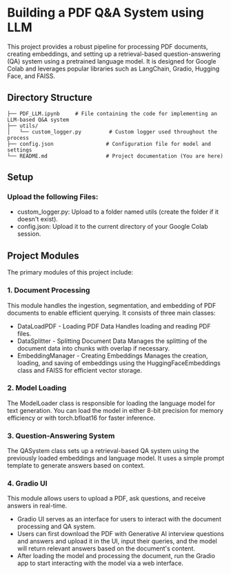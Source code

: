 # Building a PDF Q&A System using LLM
This project provides a robust pipeline for processing PDF documents, creating embeddings, and setting up a retrieval-based question-answering (QA) system using a pretrained language model. It is designed for Google Colab and leverages popular libraries such as LangChain, Gradio, Hugging Face, and FAISS.

## Directory Structure
```
├── PDF_LLM.ipynb     # File containing the code for implementing an LLM-based Q&A system
├── utils/
│   └── custom_logger.py         # Custom logger used throughout the process
├── config.json                 # Configuration file for model and settings
└── README.md                   # Project documentation (You are here)
```
## Setup
### Upload the following Files:
- custom_logger.py: Upload to a folder named utils (create the folder if it doesn't exist).
- config.json: Upload it to the current directory of your Google Colab session.


## Project Modules
The primary modules of this project include:
### 1. Document Processing
This module handles the ingestion, segmentation, and embedding of PDF documents to enable efficient querying. It consists of three main classes:
- DataLoadPDF - Loading PDF Data
  Handles loading and reading PDF files.
- DataSplitter - Splitting Document Data
  Manages the splitting of the document data into chunks with overlap if necessary.
- EmbeddingManager - Creating Embeddings
  Manages the creation, loading, and saving of embeddings using the HuggingFaceEmbeddings class and FAISS for efficient vector storage.
 ### 2. Model Loading
  The ModelLoader class is responsible for loading the language model for text generation. You can load the model in either 8-bit precision for memory efficiency or with torch.bfloat16 for faster inference.
  ### 3. Question-Answering System
  The QASystem class sets up a retrieval-based QA system using the previously loaded embeddings and language model. It uses a simple prompt template to generate answers based on context. 
  ### 4. Gradio UI
  This module allows users to upload a PDF, ask questions, and receive answers in real-time.
  - Gradio UI serves as an interface for users to interact with the document processing and QA system.
- Users can first download the PDF with Generative AI interview questions and answers and upload it in the UI, input their queries, and the model will return relevant answers based on the document's content.
- After loading the model and processing the document, run the Gradio app to start interacting with the model via a web interface.

  
